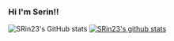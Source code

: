 ### Hi I'm Serin!!

<!--![trophy](https://github-profile-trophy.vercel.app/?username=SRin23)-->
![SRin23's GitHub stats](https://github-readme-stats.vercel.app/api?username=SRin23&theme=material-palenight_icons=true)
[![SRin23's github stats](https://github-readme-stats.vercel.app/api/top-langs/?username=SRin23&show_icons=true&hide_border=true&title_color=004386&icon_color=004386&layout=compact)](https://github.com/SRin23)

<!--
<a href="https://ks-codingschool.tistory.com/" target="_blank"><img src="https://img.shields.io/badge/blog-Tstory-yellow?style=flat-square&logo=tstory&logoColor=white"/></a>
-->
<!--
**SRin23/SRin23** is a ✨ _special_ ✨ repository because its `README.md` (this file) appears on your GitHub profile.

Here are some ideas to get you started:

- 🔭 I’m currently working on ...
- 🌱 I’m currently learning ...
- 👯 I’m looking to collaborate on ...
- 🤔 I’m looking for help with ...
- 💬 Ask me about ...
- 📫 How to reach me: ...
- 😄 Pronouns: ...
- ⚡ Fun fact: ...
-->
